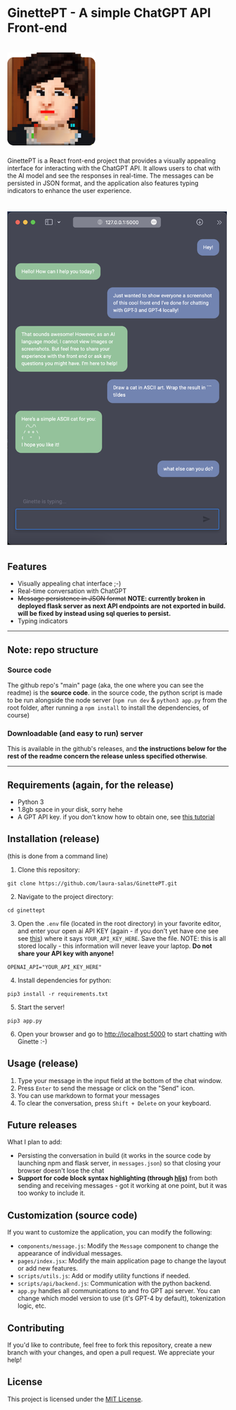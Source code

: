 # GinettePT - A simple ChatGPT API Front-end

# <img src="assets/ginette.png" width="200px">

GinettePT is a React front-end project that provides a visually appealing interface for interacting with the ChatGPT API. It allows users to chat with the AI model and see the responses in real-time. The messages can be persisted in JSON format, and the application also features typing indicators to enhance the user experience.

# <img src="assets/Screenshot 2023-04-11 at 12.05.09 AM.png" width="500px">

## Features

- Visually appealing chat interface ;-) 
- Real-time conversation with ChatGPT
- ~~Message persistence in JSON format~~ **NOTE: currently broken in deployed flask server as next API endpoints are not exported in build. will be fixed by instead using sql queries to persist.**
- Typing indicators

____

## Note: repo structure 

### Source code 

The github repo's "main" page (aka, the one where you can see the readme) is the **source code**. in the source code, the python script is made to be run alongside the node server (`npm run dev` & `python3 app.py` from the root folder, after running a `npm install` to install the dependencies, of course)

### Downloadable (and easy to run) server 

This is available in the github's releases, and __the instructions below for the rest of the readme concern the release unless specified otherwise__. 

____

## Requirements (again, for the release)

* Python 3 
* 1.8gb space in your disk, sorry hehe 
* A GPT API key. if you don't know how to obtain one, see [this tutorial](https://platform.openai.com/docs/quickstart)

## Installation (release)

(this is done from a command line)

1. Clone this repository:

```
git clone https://github.com/laura-salas/GinettePT.git
```

2. Navigate to the project directory:

```
cd ginettept
```

3. Open the `.env` file (located in the root directory) in your favorite editor, and enter your open ai API KEY (again - if you don't yet have one see see [this](https://platform.openai.com/docs/quickstart)) where it says `YOUR_API_KEY_HERE`.  Save the file. NOTE: this is all stored locally - this information will never leave your laptop. **Do not share your API key with anyone!**

```
OPENAI_API="YOUR_API_KEY_HERE"
```

4. Install dependencies for python: 

```
pip3 install -r requirements.txt
```

5. Start the server! 

```
pip3 app.py
```

6. Open your browser and go to [http://localhost:5000](http://localhost:5000) to start chatting with Ginette :-) 

## Usage (release)

1. Type your message in the input field at the bottom of the chat window.
2. Press `Enter` to send the message or click on the "Send" icon.
3. You can use markdown to format your messages
4. To clear the conversation, press `Shift + Delete` on your keyboard.

## Future releases 

What I plan to add:

* Persisting the conversation in build (it works in the source code by launching npm and flask server, in `messages.json`) so that closing your browser doesn't lose the chat
* **Support for code block syntax highlighting (through [hljs](https://highlightjs.org))** from both sending and receiving messages - got it working at one point, but it was too wonky to include it.

## Customization (source code)

If you want to customize the application, you can modify the following:

- `components/message.js`: Modify the `Message` component to change the appearance of individual messages.
- `pages/index.jsx`: Modify the main application page to change the layout or add new features.
- `scripts/utils.js`: Add or modify utility functions if needed.
- `scripts/api/backend.js`: Communication with the python backend. 
- `app.py` handles all communications to and fro GPT api server. You can change which model version to use (it's GPT-4 by default), tokenization logic, etc.

## Contributing

If you'd like to contribute, feel free to fork this repository, create a new branch with your changes, and open a pull request. We appreciate your help!

## License

This project is licensed under the [MIT License](LICENSE).

